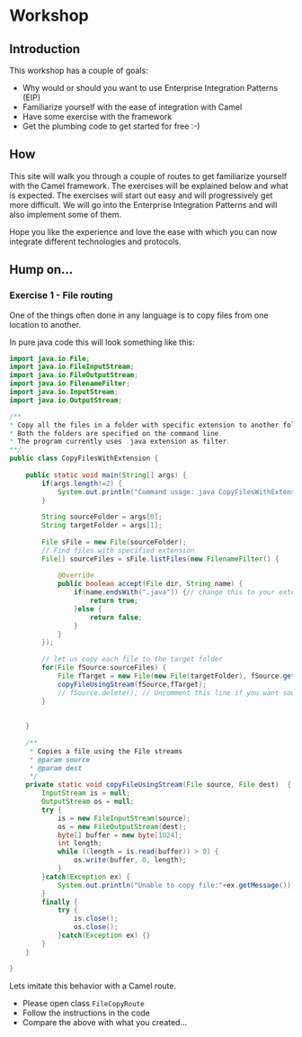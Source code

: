 # Workshop

## Introduction

This workshop has a couple of goals:

* Why would or should you want to use Enterprise Integration Patterns (EIP)
* Familiarize yourself with the ease of integration with Camel
* Have some exercise with the framework
* Get the plumbing code to get started for free :-)

## How

This site will walk you through a couple of routes to get familiarize yourself with the Camel framework.
The exercises will be explained below and what is expected. The exercises will start out easy and will progressively get more 
difficult. We will go into the Enterprise Integration Patterns and will also implement some of them.

Hope you like the experience and love the ease with which you can now integrate different technologies and protocols.

## Hump on...

### Exercise 1 - File routing

One of the things often done in any language is to copy files from one location to another.

In pure java code this will look something like this:

```java
import java.io.File;
import java.io.FileInputStream;
import java.io.FileOutputStream;
import java.io.FilenameFilter;
import java.io.InputStream;
import java.io.OutputStream;

/**
* Copy all the files in a folder with specific extension to another folder. 
* Both the folders are specified on the command line. 
* The program currently uses .java extension as filter.
**/
public class CopyFilesWithExtension {
	
	public static void main(String[] args) {
		if(args.length!=2) {
			System.out.println("Command usage: java CopyFilesWithExtension sourcedirectory targetdirectory");
		}
		
		String sourceFolder = args[0];
		String targetFolder = args[1];
		
		File sFile = new File(sourceFolder);
		// Find files with specified extension
		File[] sourceFiles = sFile.listFiles(new FilenameFilter() {
			
			@Override
			public boolean accept(File dir, String name) {
				if(name.endsWith(".java")) {// change this to your extension
					return true;
				}else {
					return false;
				}
			}
		});
		
		// let us copy each file to the target folder
		for(File fSource:sourceFiles) {
			File fTarget = new File(new File(targetFolder), fSource.getName());
			copyFileUsingStream(fSource,fTarget);
			// fSource.delete(); // Uncomment this line if you want source file deleted
		}
		
		
	}
	
	/**
	 * Copies a file using the File streams
	 * @param source
	 * @param dest
	 */
	private static void copyFileUsingStream(File source, File dest)  {
	    InputStream is = null;
	    OutputStream os = null;
	    try {
	        is = new FileInputStream(source);
	        os = new FileOutputStream(dest);
	        byte[] buffer = new byte[1024];
	        int length;
	        while ((length = is.read(buffer)) > 0) {
	            os.write(buffer, 0, length);
	        }
	    }catch(Exception ex) {
	    	System.out.println("Unable to copy file:"+ex.getMessage());
	    }	
	    finally {
	    	try {
	    		is.close();
	    		os.close();
	    	}catch(Exception ex) {}
	    }
	}

}
```

Lets imitate this behavior with a Camel route.

* Please open class `FileCopyRoute`
* Follow the instructions in the code
* Compare the above with what you created...